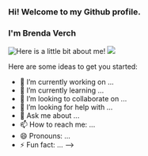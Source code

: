### Hi! Welcome to my Github profile.
### I'm Brenda Verch
<img src="![ezgif-1-9df6f375a3](https://github.com/brendaverch/brendaverch/assets/70708904/656cb3ea-2464-4659-a78b-df6bc2d67009)" alt="Here is a little bit about me!">




<a href="https://github.com/brendaverch/readme-typing-svg">
  <img src="https://readme-typing-svg.demolab.com/?lines=I’am%20a%20Data%20 Scientist;I’am%20a%20AI%20Enthusiast;Always%20learning%20new%20things&font=Fira%20Code&center=false&width=440&height=45&color=008000&vCenter=true&pause=1000&size=22" /></a>
</p>


Here are some ideas to get you started:

- 🔭 I’m currently working on ...
- 🌱 I’m currently learning ...
- 👯 I’m looking to collaborate on ...
- 🤔 I’m looking for help with ...
- 💬 Ask me about ...
- 📫 How to reach me: ...
- 😄 Pronouns: ...
- ⚡ Fun fact: ...
-->
